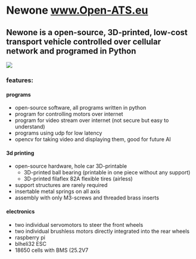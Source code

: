 # Newone www.Open-ATS.eu
## Newone is a open-source, 3D-printed, low-cost transport vehicle controlled over cellular network and programed in Python


<img src="https://www.open-ats.eu/____impro/1/onewebmedia/animation_car/oolloo.png?etag=%2221d78f-619779d2%22&sourceContentType=image%2Fpng&ignoreAspectRatio&resize=1913,1076&extract=356,0,1200,1076">

### features:

#### programs
- open-source software, all programs written in python
- program for controlling motors over internet
- program for video stream over internet (not secure but easy to understand)
- programs using udp for low latency
- opencv for taking video and displaying them, good for future AI 

#### 3d printing
- open-source hardware, hole car 3D-printable
  - 3D-printed ball bearing (printable in one piece without any support)
  - 3D-printed filaflex 82A flexible tires (airless)
- support structures are rarely required
- insertable metal springs on all axis
- assembly with only M3-screws and threaded brass inserts

#### electronics
- two individual servomotors to steer the front wheels
- two individual brushless motors directly integrated into the rear wheels 
- raspberry pi
- blheli32 ESC
- 18650 cells with BMS (25.2V7
